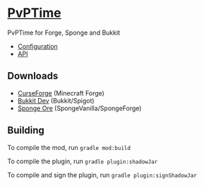 # [PvPTime](http://guichaguri.com/PvPTime/)
PvPTime for Forge, Sponge and Bukkit

* [Configuration](https://github.com/Guichaguri/PvPTime/wiki/Configuration)
* [API](https://github.com/Guichaguri/PvPTime/wiki/API)

## Downloads
* [CurseForge](https://minecraft.curseforge.com/projects/pvptime) (Minecraft Forge)
* [Bukkit Dev](https://dev.bukkit.org/projects/pvptime) (Bukkit/Spigot)
* [Sponge Ore](https://ore.spongepowered.org/Guichaguri/PvPTime) (SpongeVanilla/SpongeForge)

## Building
To compile the mod, run `gradle mod:build`

To compile the plugin, run `gradle plugin:shadowJar`

To compile and sign the plugin, run `gradle plugin:signShadowJar`